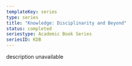 ```yaml
---
templateKey: series
type: series
title: "Knowledge: Disciplinarity and Beyond"
status: completed
seriestype: Academic Book Series
seriesID: KDB
---
```

description unavailable
